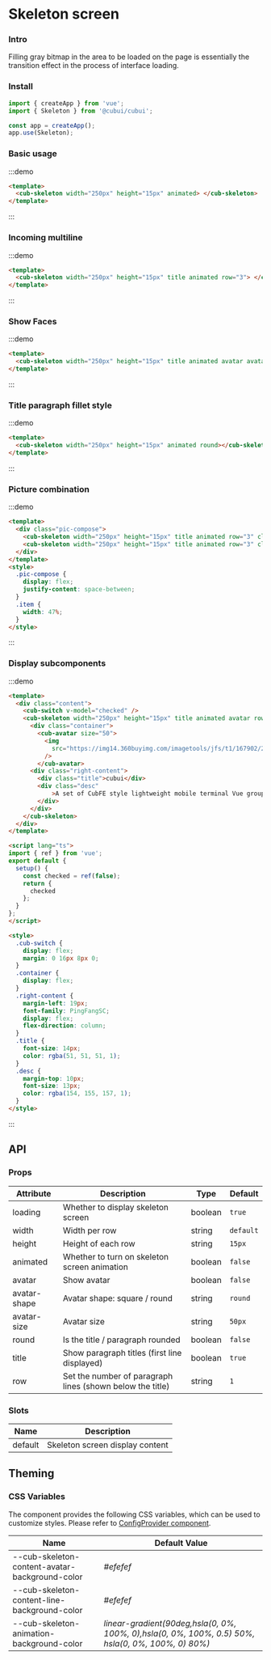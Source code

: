 # Skeleton screen

### Intro

Filling gray bitmap in the area to be loaded on the page is essentially the transition effect in the process of interface loading.

### Install

```javascript
import { createApp } from 'vue';
import { Skeleton } from '@cubui/cubui';

const app = createApp();
app.use(Skeleton);
```

### Basic usage

:::demo

```html
<template>
  <cub-skeleton width="250px" height="15px" animated> </cub-skeleton>
</template>
```

:::

### Incoming multiline

:::demo

```html
<template>
  <cub-skeleton width="250px" height="15px" title animated row="3"> </cub-skeleton>
</template>
```

:::

### Show Faces

:::demo

```html
<template>
  <cub-skeleton width="250px" height="15px" title animated avatar avatarSize="60px" row="3"> </cub-skeleton>
</template>
```

:::

### Title paragraph fillet style

:::demo

```html
<template>
  <cub-skeleton width="250px" height="15px" animated round></cub-skeleton>
</template>
```

:::

### Picture combination

:::demo

```html
<template>
  <div class="pic-compose">
    <cub-skeleton width="250px" height="15px" title animated row="3" class="item"> </cub-skeleton>
    <cub-skeleton width="250px" height="15px" title animated row="3" class="item"> </cub-skeleton>
  </div>
</template>
<style>
  .pic-compose {
    display: flex;
    justify-content: space-between;
  }
  .item {
    width: 47%;
  }
</style>
```

:::

### Display subcomponents

:::demo

```html
<template>
  <div class="content">
    <cub-switch v-model="checked" />
    <cub-skeleton width="250px" height="15px" title animated avatar row="3" :loading="!checked">
      <div class="container">
        <cub-avatar size="50">
          <img
            src="https://img14.360buyimg.com/imagetools/jfs/t1/167902/2/8762/791358/603742d7E9b4275e3/e09d8f9a8bf4c0ef.png"
          />
        </cub-avatar>
      <div class="right-content">
        <div class="title">cubui</div>
        <div class="desc"
            >A set of CubFE style lightweight mobile terminal Vue group library provides rich basic components and business components to help developers quickly build mobile applications.
        </div>
      </div>
    </cub-skeleton>
  </div>
</template>

<script lang="ts">
import { ref } from 'vue';
export default {
  setup() {
    const checked = ref(false);
    return {
      checked
    };
  }
};
</script>

<style>
  .cub-switch {
    display: flex;
    margin: 0 16px 8px 0;
  }
  .container {
    display: flex;
  }
  .right-content {
    margin-left: 19px;
    font-family: PingFangSC;
    display: flex;
    flex-direction: column;
  }
  .title {
    font-size: 14px;
    color: rgba(51, 51, 51, 1);
  }
  .desc {
    margin-top: 10px;
    font-size: 13px;
    color: rgba(154, 155, 157, 1);
  }
</style>

```

:::

## API

### Props

| Attribute    | Description                                               | Type    | Default   |
| ------------ | --------------------------------------------------------- | ------- | --------- |
| loading      | Whether to display skeleton screen                        | boolean | `true`    |
| width        | Width per row                                             | string  | `default` |
| height       | Height of each row                                        | string  | `15px`    |
| animated     | Whether to turn on skeleton screen animation              | boolean | `false`   |
| avatar       | Show avatar                                               | boolean | `false`   |
| avatar-shape | Avatar shape: square / round                              | string  | `round`   |
| avatar-size  | Avatar size                                               | string  | `50px`    |
| round        | Is the title / paragraph rounded                          | boolean | `false`   |
| title        | Show paragraph titles (first line displayed)              | boolean | `true`    |
| row          | Set the number of paragraph lines (shown below the title) | string  | `1`       |

### Slots

| Name    | Description                     |
| ------- | ------------------------------- |
| default | Skeleton screen display content |

## Theming

### CSS Variables

The component provides the following CSS variables, which can be used to customize styles. Please refer to [ConfigProvider component](#/en-US/component/configprovider).

| Name                                           | Default Value                                                                                      |
| ---------------------------------------------- | -------------------------------------------------------------------------------------------------- |
| --cub-skeleton-content-avatar-background-color | _#efefef_                                                                                          |
| --cub-skeleton-content-line-background-color   | _#efefef_                                                                                          |
| --cub-skeleton-animation-background-color      | _linear-gradient(90deg,hsla(0, 0%, 100%, 0),hsla(0, 0%, 100%, 0.5) 50%, hsla(0, 0%, 100%, 0) 80%)_ |

